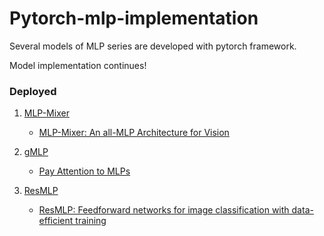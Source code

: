 # Pytorch-mlp-implementation

Several models of MLP series are developed with pytorch framework. 

Model implementation continues!

### Deployed 
1. [MLP-Mixer](https://github.com/hskimim/pytorch-mlp-implementation/tree/master/mlp_mixer)
    - [MLP-Mixer: An all-MLP Architecture for Vision](https://arxiv.org/pdf/2105.01601)

2. [gMLP](https://github.com/hskimim/pytorch-mlp-implementation/tree/master/gmlp)
    - [Pay Attention to MLPs](https://arxiv.org/pdf/2105.08050.pdf)

3. [ResMLP](https://github.com/hskimim/pytorch-mlp-implementation/tree/master/resmlp)
    - [ResMLP: Feedforward networks for image classification with data-efficient training](https://arxiv.org/pdf/2105.03404.pdf)